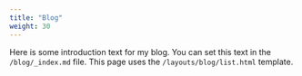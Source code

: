 ```yaml
---
title: "Blog"
weight: 30
---
```


Here is some introduction text for my blog. You can set this text in the `/blog/_index.md` file. This page uses the `/layouts/blog/list.html` template.
